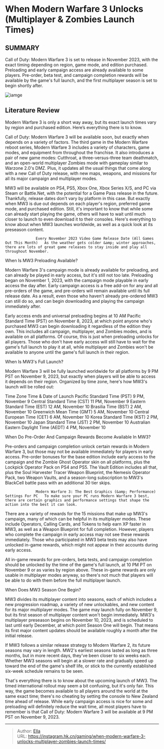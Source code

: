 # When Modern Warfare 3 Unlocks (Multiplayer &amp; Zombies Launch Times)


## SUMMARY 



  Call of Duty: Modern Warfare 3 is set to release in November 2023, with the exact timing depending on region, game mode, and edition purchased.   Preloading and early campaign access are already available to some players.   Pre-order, beta test, and campaign completion rewards will be available by the game&#39;s full launch, and the first multiplayer season is set to begin shortly after.  

![iamge](https://static1.srcdn.com/wordpress/wp-content/uploads/2023/11/mwiii-preseason.jpg)

## Literature Review

Modern Warfare 3 is only a short way away, but its exact launch times vary by region and purchased edition. Here’s everything there is to know.




Call of Duty: Modern Warfare 3 will be available soon, but exactly when depends on a variety of factors. The third game in the Modern Warfare reboot series, Modern Warfare 3 includes a variety of characters, game modes, and equipment from throughout the franchise. It also introduces a pair of new game modes: Cutthroat, a three-versus-three team deathmatch, and an open-world multiplayer Zombies mode with gameplay similar to Warzone 2.0&#39;s DMZ. Plus, it updates all the usual things that come along with a new Call of Duty release, with new maps, weapons, and missions for all its major campaign and multiplayer modes.




MW3 will be available on PS4, PS5, Xbox One, Xbox Series X/S, and PC via Steam or Battle.Net, with the potential for a Game Pass release in the future. Thankfully, release dates don&#39;t vary by platform in this case. But exactly when MW3 is due out depends on each player&#39;s region, preferred game mode, and purchased edition. Still, it&#39;s important to know that while some can already start playing the game, others will have to wait until much closer to launch to even download it to their consoles. Here&#39;s everything to know about when MW3 launches worldwide, as well as a quick look at its preseason content.

                  Every November 2023 Video Game Release Date (All Games Out This Month)   As the weather gets colder &amp; winter approaches, there are lots of great game releases to stay inside and play all throughout November.     


 When Is MW3 Preloading Available? 
          




Modern Warfare 3&#39;s campaign mode is already available for preloading, and can already be played in early access, but it&#39;s still not too late. Preloading began on November 1, 2023, with the campaign mode playable in early access the day after. Early campaign access is a free add-on for any and all pre-orders of the game, and pre-orders will remain available until its full release date. As a result, even those who haven&#39;t already pre-ordered MW3 can still do so, and can begin downloading and playing the campaign immediately after.

Early access ends and universal preloading begins at 10 AM Pacific Standard Time (PST) on November 8, 2023, at which point anyone who&#39;s purchased MW3 can begin downloading it regardless of the edition they own. This includes all campaign, multiplayer, and Zombies modes, and is available on all platforms. Of course, this is just when preloading unlocks for all players. Those who don&#39;t have early access will still have to wait for the game&#39;s full launch to play it at all, while multiplayer and Zombies won&#39;t be available to anyone until the game&#39;s full launch in their region.






 When Is MW3&#39;s Full Launch? 
         

Modern Warfare 3 will be fully launched worldwide for all platforms by 9 PM PST on November 9, 2023, but exactly when players will be able to access it depends on their region. Organized by time zone, here&#39;s how MW3&#39;s launch will be rolled out:

 Time Zone  Time &amp; Date of Launch   Pacific Standard Time (PST)  9 PM, November 9   Central Standard Time (CST)  11 PM, November 9   Eastern Standard Time (EST)  12 AM, November 10   Brasilia Time (BST)  2 AM, November 10   Greenwich Mean Time (GMT)  5 AM, November 10   Central European Time (CET)  6 AM, November 10   Korea Standard Time (KST)  2 PM, November 10   Japan Standard Time (JST)  2 PM, November 10   Australian Eastern Daylight Time (AEDT)  4 PM, November 10   







 



 When Do Pre-Order And Campaign Rewards Become Available In MW3? 
          

Pre-orders and campaign completion unlock certain rewards in Modern Warfare 3, but those may not be available immediately for players in early access. Pre-order bonuses for the base edition include early access to the campaign and the Zombie Ghost Operator skin on all platforms, plus the Lockpick Operator Pack on PS4 and PS5. The Vault Edition includes all that, plus the Soul Harvester Tracer Weapon Blueprint, the Nemesis Operator Pack, two Weapon Vaults, and a season-long subscription to MW3&#39;s BlackCell battle pass with an additional 30 tier skips.




                  Modern Warfare 3: The Best Graphics (&amp; Performance) Settings For PC   To make sure your PC runs Modern Warfare 3 best, there are certain graphics and performance settings that shape the action into the best it can look.    

There are a variety of rewards for the 15 missions that make up MW3&#39;s campaign, many of which can be helpful in its multiplayer modes. These include Operators, Calling Cards, and Tokens to help earn XP faster in MW3, as well as a Weapon Blueprint for full completion. However, players who complete the campaign in early access may not see these rewards immediately. Those who participated in MW3 beta tests may also have unlocked in-game rewards, which might not appear in their accounts during early access.

All in-game rewards for pre-orders, beta tests, and campaign completion should be unlocked by the time of the game&#39;s full launch, at 10 PM PT on November 9 or as varies by region above. These in-game rewards are only usable in multiplayer modes anyway, so there&#39;s not much that players will be able to do with them before the full multiplayer launch.






 When Does MW3 Season One Begin? 
          

MW3 divides its multiplayer content into seasons, each of which includes a new progression roadmap, a variety of new unlockables, and new content for its major multiplayer modes. The game may launch fully on November 9, but its first season of multiplayer content won&#39;t begin immediately. MW3&#39;s multiplayer preseason begins on November 10, 2023, and is scheduled to last until early December, at which point Season One will begin. That means its first major content updates should be available roughly a month after the initial release.

If MW3 follows a similar release strategy to Modern Warfare 2, its future seasons may vary in length. MW2&#39;s earliest seasons lasted as long as three months, but in more recent days, they&#39;ve been closer to six weeks each. Whether MW3 seasons will begin at a slower rate and gradually speed up toward the end of the game&#39;s shelf life, or stick to the currently established six-week schedule remains to be seen.




That&#39;s everything there is to know about the upcoming launch of MW3. The timed international rollout may seem a bit confusing, but it&#39;s only fair. This way, the game becomes available to all players around the world at the same exact time; there&#39;s no cheating by setting the console to New Zealand time ahead of release. While early campaign access is nice for some and preloading will definitely reduce the wait time, all most players have to remember is that Call of Duty: Modern Warfare 3 will be available at 9 PM PST on November 9, 2023.



---

> Author: [Ella](https://instagram.hk.cn/)  
> URL: https://instagram.hk.cn/gaming/when-modern-warfare-3-unlocks-multiplayer-zombies-launch-times/  

